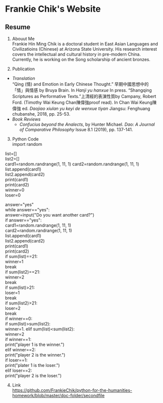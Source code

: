 # Frankie Chik's Website 
## Resume

1. Abouut Me  
Frankie Hin Ming Chik is a doctoral student in East Asian Languages and Civilizatioins (Chinese) at Arizona State University. His research interest covers the intellectual and cultural history in pre-modern China. Currently, he is working on the Song scholarship of ancient bronzes. 

2. Publication 
* *Translation*  
  “Qing (情) and Emotion in Early Chinese Thought.” 早期中國思想中的「情」與情感 by Bruya Brain. In *Hanji yu hanxue* In press.
  “Shangqing Scriptures as Performative Texts.”上清經的表演性質by Campany, Robert Ford. (Timothy Wai Keung Chan陳偉強proof read). In Chan Wai Keung陳偉強 ed.  *Daojiao xiulan yu keyi de wenxue tiyan* Jiangsu: Fenghuang chubanshe, 2018, pp. 25-53.
* *Book Reviews*
  * *Confucius beyond the Analects*, by Hunter Michael. *Dao: A Journal of Comparative Philosophy* Issue 8.1 (2019), pp. 137-141.

3. Python Code  
import random  

list=[]  
list2=[]  
card1=random.randrange(1, 11, 1) 
card2=random.randrange(1, 11, 1) 
list.append(card1)  
list2.append(card2)  
print(card1)  
print(card2)  
winner=0  
loser=0  

answer="yes"  
while answer=="yes":  
    answer=input("Do you want another card?")  
    if answer=="yes":  
        card1=random.randrange(1, 11, 1)  
        card2=random.randrange(1, 11, 1)  
        list.append(card1)  
        list2.append(card2)  
        print(card1)  
        print(card2)  
        if sum(list)==21:  
            winner=1  
            break  
        if sum(list2)==21:  
            winner=2  
            break  
        if sum(list)>21:  
            loser=1  
            break  
        if sum(list2)>21:  
            loser=2  
            break  
if winner==0:  
    if sum(list)>sum(list2):  
        winner=1. 
    elif sum(list)<sum(list2):  
        winner=2  
if winner==1:  
    print("player 1 is the winner.")  
elif winner==2:  
    print("player 2 is the winner.")  
if loser==1:  
    print("plater 1 is the loser.")  
elif loser==2:  
    print("player 2 is the loser.") 

4. Link  
<https://github.com/FrankieChik/python-for-the-humanities-homework/blob/master/doc-folder/secondfile>
